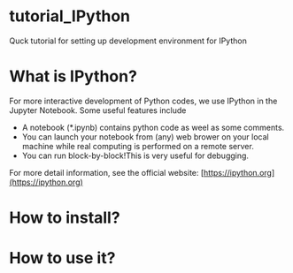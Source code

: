 # tutorial_IPython
Quck tutorial for setting up development environment for IPython


# What is IPython?
For more interactive development of Python codes, we use IPython in the Jupyter Notebook.
Some useful features include
* A notebook (*.ipynb) contains python code as weel as some comments.
* You can launch your notebook from (any) web brower on your local machine while real computing is performed on a remote server.
* You can run block-by-block!This is very useful for debugging.

For more detail information, see the official website: [https://ipython.org](https://ipython.org)


# How to install?


# How to use it?

